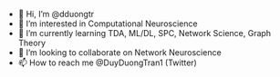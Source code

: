 - 👋 Hi, I’m @dduongtr
- 👀 I’m interested in Computational Neuroscience
- 🌱 I’m currently learning TDA, ML/DL, SPC, Network Science, Graph Theory
- 💞️ I’m looking to collaborate on Network Neuroscience
- 📫 How to reach me @DuyDuongTran1 (Twitter)

<!---
dduongtr/dduongtr is a ✨ special ✨ repository because its `README.md` (this file) appears on your GitHub profile.
You can click the Preview link to take a look at your changes.
--->
